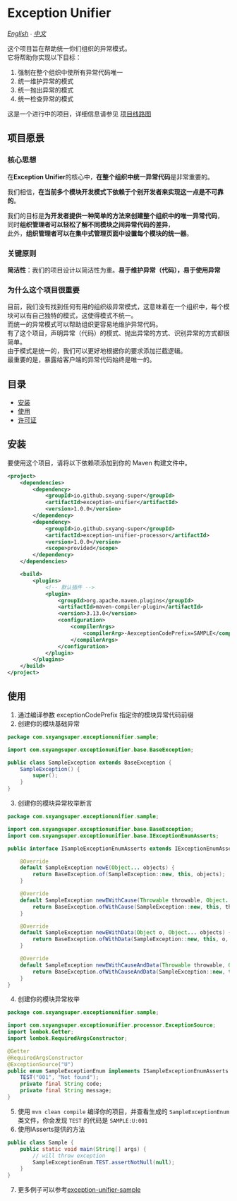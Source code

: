 # Exception Unifier

*[English](README.md) ∙ [中文](README.zh.md)*

这个项目旨在帮助统一你们组织的异常模式。</br>
它将帮助你实现以下目标：
1. 强制在整个组织中使所有异常代码唯一
2. 统一维护异常的模式
3. 统一抛出异常的模式
4. 统一检查异常的模式

这是一个进行中的项目，详细信息请参见 [项目线路图](ROADMAP.zh.md)

## 项目愿景

### 核心思想

在**Exception Unifier**的核心中，**在整个组织中统一异常代码**是非常重要的。</br>

我们相信，**在当前多个模块开发模式下依赖于个别开发者来实现这一点是不可靠的**。</br>

我们的目标是**为开发者提供一种简单的方法来创建整个组织中的唯一异常代码**，</br>
同时**组织管理者可以轻松了解不同模块之间异常代码的差异**，</br>
此外，**组织管理者可以在集中式管理页面中设置每个模块的统一器**。

### 关键原则

**简洁性**：我们的项目设计以简洁性为重。**易于维护异常（代码），易于使用异常**

### 为什么这个项目很重要

目前，我们没有找到任何有用的组织级异常模式，这意味着在一个组织中，每个模块可以有自己独特的模式，这使得模式不统一。</br>
而统一的异常模式可以帮助组织更容易地维护异常代码。</br>
有了这个项目，声明异常（代码）的模式、抛出异常的方式、识别异常的方式都很简单。</br>
由于模式是统一的，我们可以更好地根据你的要求添加拦截逻辑。</br>
最重要的是，暴露给客户端的异常代码始终是唯一的。

## 目录
- [安装](#安装)
- [使用](#使用)
- [许可证](LICENSE)

## 安装

要使用这个项目，请将以下依赖项添加到你的 Maven 构建文件中。

```xml
<project>
    <dependencies>
        <dependency>
            <groupId>io.github.sxyang-super</groupId>
            <artifactId>exception-unifier</artifactId>
            <version>1.0.0</version>
        </dependency>
        <dependency>
            <groupId>io.github.sxyang-super</groupId>
            <artifactId>exception-unifier-processor</artifactId>
            <version>1.0.0</version>
            <scope>provided</scope>
        </dependency>
    </dependencies>

    <build>
        <plugins>
            <!-- 默认插件 -->
            <plugin>
                <groupId>org.apache.maven.plugins</groupId>
                <artifactId>maven-compiler-plugin</artifactId>
                <version>3.13.0</version>
                <configuration>
                    <compilerArgs>
                        <compilerArg>-AexceptionCodePrefix=SAMPLE</compilerArg>
                    </compilerArgs>
                </configuration>
            </plugin>
        </plugins>
    </build>
</project>
```

## 使用
1. 通过编译参数 exceptionCodePrefix 指定你的模块异常代码前缀
2. 创建你的模块基础异常
```java
package com.sxyangsuper.exceptionunifier.sample;

import com.sxyangsuper.exceptionunifier.base.BaseException;

public class SampleException extends BaseException {
    SampleException() {
        super();
    }
}
```
3. 创建你的模块异常枚举断言
```java
package com.sxyangsuper.exceptionunifier.sample;

import com.sxyangsuper.exceptionunifier.base.BaseException;
import com.sxyangsuper.exceptionunifier.base.IExceptionEnumAsserts;

public interface ISampleExceptionEnumAsserts extends IExceptionEnumAsserts<SampleException> {

    @Override
    default SampleException newE(Object... objects) {
        return BaseException.of(SampleException::new, this, objects);
    }

    @Override
    default SampleException newEWithCause(Throwable throwable, Object... objects) {
        return BaseException.ofWithCause(SampleException::new, this, throwable, objects);
    }

    @Override
    default SampleException newEWithData(Object o, Object... objects) {
        return BaseException.ofWithData(SampleException::new, this, o, objects);
    }

    @Override
    default SampleException newEWithCauseAndData(Throwable throwable, Object o, Object... objects) {
        return BaseException.ofWithCauseAndData(SampleException::new, this, throwable, o, objects);
    }
}
```
4. 创建你的模块异常枚举
```java
package com.sxyangsuper.exceptionunifier.sample;

import com.sxyangsuper.exceptionunifier.processor.ExceptionSource;
import lombok.Getter;
import lombok.RequiredArgsConstructor;

@Getter
@RequiredArgsConstructor
@ExceptionSource("U")
public enum SampleExceptionEnum implements ISampleExceptionEnumAsserts {
    TEST("001", "Not found");
    private final String code;
    private final String message;
}
```
5. 使用 `mvn clean compile` 编译你的项目，并查看生成的 `SampleExceptionEnum` 类文件，你会发现 `TEST` 的代码是 `SAMPLE:U:001`
6. 使用IAsserts提供的方法
````java
public class Sample {
    public static void main(String[] args) {
        // will throw exception
        SampleExceptionEnum.TEST.assertNotNull(null);
    }
}
````
7. 更多例子可以参考[exception-unifier-sample](exception-unifier-sample/README.zh.md)
